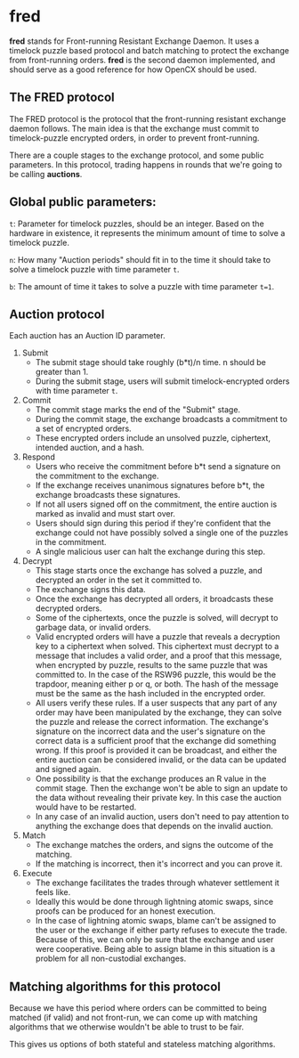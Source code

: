 # fred

**fred** stands for Front-running Resistant Exchange Daemon.
It uses a timelock puzzle based protocol and batch matching to protect the exchange from front-running orders.
**fred** is the second daemon implemented, and should serve as a good reference for how OpenCX should be used.

## The FRED protocol

The FRED protocol is the protocol that the front-running resistant exchange daemon follows.
The main idea is that the exchange must commit to timelock-puzzle encrypted orders, in order to prevent front-running.

There are a couple stages to the exchange protocol, and some public parameters.
In this protocol, trading happens in rounds that we're going to be calling **auctions**.

## Global public parameters: 
 
`t`: Parameter for timelock puzzles, should be an integer. 
Based on the hardware in existence, it represents the minimum amount of time to solve a timelock puzzle.

`n`: How many "Auction periods" should fit in to the time it should take to solve a timelock puzzle with time parameter `t`.

`b`: The amount of time it takes to solve a puzzle with time parameter `t=1`.

## Auction protocol
Each auction has an Auction ID parameter.

  1. Submit
      * The submit stage should take roughly (b\*t)/n time. n should be greater than 1.
      * During the submit stage, users will submit timelock-encrypted orders with time parameter `t`.
  2. Commit
      * The commit stage marks the end of the "Submit" stage.
      * During the commit stage, the exchange broadcasts a commitment to a set of encrypted orders.
      * These encrypted orders include an unsolved puzzle, ciphertext, intended auction, and a hash.
  3. Respond
      * Users who receive the commitment before b\*t send a signature on the commitment to the exchange.
      * If the exchange receives unanimous signatures before b\*t, the exchange broadcasts these signatures.
      * If not all users signed off on the commitment, the entire auction is marked as invalid and must start over.
      * Users should sign during this period if they're confident that the exchange could not have possibly solved a single one of the puzzles in the commitment.
      * A single malicious user can halt the exchange during this step.
  4. Decrypt
      * This stage starts once the exchange has solved a puzzle, and decrypted an order in the set it committed to.
      * The exchange signs this data.
      * Once the exchange has decrypted all orders, it broadcasts these decrypted orders.
      * Some of the ciphertexts, once the puzzle is solved, will decrypt to garbage data, or invalid orders.
      * Valid encrypted orders will have a puzzle that reveals a decryption key to a ciphertext when solved. 
      This ciphertext must decrypt to a message that includes a valid order, and a proof that this message, when encrypted by puzzle, results to the same puzzle that was committed to.
      In the case of the RSW96 puzzle, this would be the trapdoor, meaning either p or q, or both.
      The hash of the message must be the same as the hash included in the encrypted order.
      * All users verify these rules. 
      If a user suspects that any part of any order may have been manipulated by the exchange, they can solve the puzzle and release the correct information.
      The exchange's signature on the incorrect data and the user's signature on the correct data is a sufficient proof that the exchange did something wrong.
      If this proof is provided it can be broadcast, and either the entire auction can be considered invalid, or the data can be updated and signed again.
      * One possibility is that the exchange produces an R value in the commit stage. 
      Then the exchange won't be able to sign an update to the data without revealing their private key.
      In this case the auction would have to be restarted.
      * In any case of an invalid auction, users don't need to pay attention to anything the exchange does that depends on the invalid auction.
  5. Match
      * The exchange matches the orders, and signs the outcome of the matching.
      * If the matching is incorrect, then it's incorrect and you can prove it.
  6. Execute
      * The exchange facilitates the trades through whatever settlement it feels like.
      * Ideally this would be done through lightning atomic swaps, since proofs can be produced for an honest execution.
      * In the case of lightning atomic swaps, blame can't be assigned to the user or the exchange if either party refuses to execute the trade.
      Because of this, we can only be sure that the exchange and user were cooperative. 
      Being able to assign blame in this situation is a problem for all non-custodial exchanges.

## Matching algorithms for this protocol

Because we have this period where orders can be committed to being matched (if valid) and not front-run, we can come up with matching algorithms that we otherwise wouldn't be able to trust to be fair.

This gives us options of both stateful and stateless matching algorithms.
